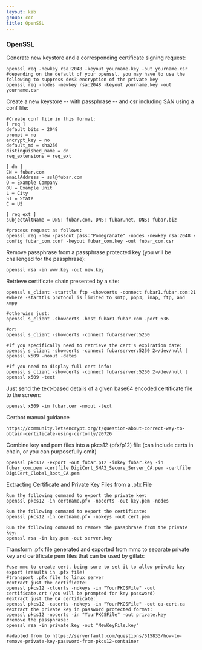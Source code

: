 ```yaml
---
layout: kab
group: ccc
title: OpenSSL
---
```


### OpenSSL

Generate new keystore and a corresponding certificate signing request:
```
openssl req -newkey rsa:2048 -keyout yourname.key -out yourname.csr
#depending on the default of your openssl, you may have to use the following to suppress des3 encryption of the private key
openssl req -nodes -newkey rsa:2048 -keyout yourname.key -out yourname.csr
```

Create a new keystore -- with passphrase -- and csr including SAN using a conf file:
```
#Create conf file in this format:
[ req ]
default_bits = 2048
prompt = no
encrypt_key = no
default_md = sha256
distinguished_name = dn
req_extensions = req_ext
 
[ dn ]
CN = fubar.com
emailAddress = ssl@fubar.com
O = Example Company
OU = Example Unit
L = City
ST = State
C = US
 
[ req_ext ]
subjectAltName = DNS: fubar.com, DNS: fubar.net, DNS: fubar.biz

#process request as follows: 
openssl req -new -passout pass:"Pomegranate" -nodes -newkey rsa:2048 -config fubar_com.conf -keyout fubar_com.key -out fubar_com.csr

```

Remove passphrase from a passphrase protected key (you will be challenged for the passphrase):

```
openssl rsa -in www.key -out new.key
```
Retrieve certificate chain presented by a site:
```
openssl s_client -starttls ftp -showcerts -connect fubar1.fubar.com:21 #where -starttls protocol is limited to smtp, pop3, imap, ftp, and xmpp

#otherwise just:
openssl s_client -showcerts -host fubar1.fubar.com -port 636

#or:
openssl s_client -showcerts -connect fubarserver:5250

#if you specifically need to retrieve the cert's expiration date:
openssl s_client -showcerts -connect fubarserver:5250 2>/dev/null | openssl x509 -noout -dates

#if you need to display full cert info:
openssl s_client -showcerts -connect fubarserver:5250 2>/dev/null | openssl x509 -text

```

Just send the text-based details of a given base64 encoded certificate file to the screen:
```
openssl x509 -in fubar.cer -noout -text
```

Certbot manual guidance
```
https://community.letsencrypt.org/t/question-about-correct-way-to-obtain-certificate-using-certonly/20726
```

Combine key and pem files into a pkcs12 (pfx/p12) file (can include certs in chain, or you can purposefully omit)
```
openssl pkcs12 -export -out fubar.p12 -inkey fubar.key -in fubar_com.pem -certfile DigiCert_SHA2_Secure_Server_CA.pem -certfile DigiCert_Global_Root_CA.pem
```

Extracting Certificate and Private Key Files from a .pfx File
```
Run the following command to export the private key: 
openssl pkcs12 -in certname.pfx -nocerts -out key.pem -nodes

Run the following command to export the certificate: 
openssl pkcs12 -in certname.pfx -nokeys -out cert.pem

Run the following command to remove the passphrase from the private key: 
openssl rsa -in key.pem -out server.key
```

Transform .pfx file generated and exported from mmc to separate private key and certificate pem files that can be used by gitlab:
```
#use mmc to create cert, being sure to set it to allow private key export (results in .pfx file)
#transport .pfx file to linux server
#extract just the certificate:
openssl pkcs12 -clcerts -nokeys -in "YourPKCSFile" -out certificate.crt (you will be prompted for key password)
#extract just the CA certificate:
openssl pkcs12 -cacerts -nokeys -in "YourPKCSFile" -out ca-cert.ca
#extract the private key in password protected format:
openssl pkcs12 -nocerts -in "YourPKCSFile" -out private.key
#remove the passphrase:
openssl rsa -in private.key -out "NewKeyFile.key"

#adapted from to https://serverfault.com/questions/515833/how-to-remove-private-key-password-from-pkcs12-container

```

